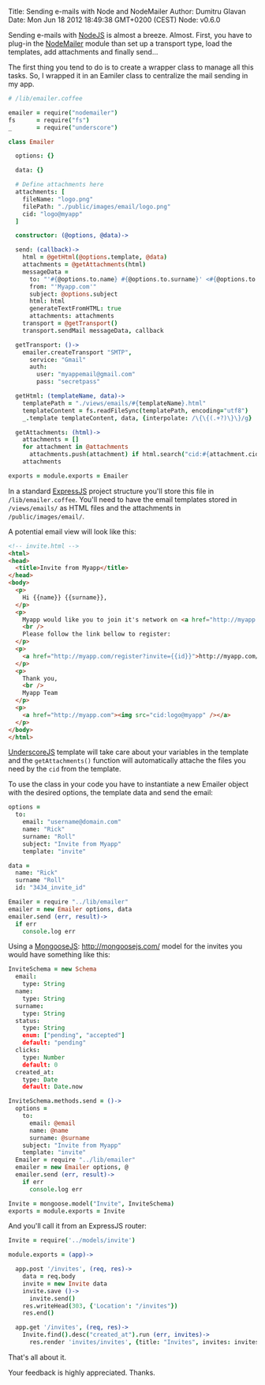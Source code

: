 Title: Sending e-mails with Node and NodeMailer
Author: Dumitru Glavan
Date: Mon Jun 18 2012 18:49:38 GMT+0200 (CEST)
Node: v0.6.0

Sending e-mails with [NodeJS][] is almost a breeze. Almost. First, you have to plug-in the [NodeMailer][] module than set up a transport type, load the templates, add attachments and finally send...

The first thing you tend to do is to create a wrapper class to manage all this tasks. So, I wrapped it in an Eamiler class to centralize the mail sending in my app.

```coffeescript
# /lib/emailer.coffee

emailer = require("nodemailer")
fs      = require("fs")
_       = require("underscore")

class Emailer

  options: {}

  data: {}

  # Define attachments here
  attachments: [
    fileName: "logo.png"
    filePath: "./public/images/email/logo.png"
    cid: "logo@myapp"
  ]

  constructor: (@options, @data)->

  send: (callback)->
    html = @getHtml(@options.template, @data)
    attachments = @getAttachments(html)
    messageData =
      to: "'#{@options.to.name} #{@options.to.surname}' <#{@options.to.email}>"
      from: "'Myapp.com'"
      subject: @options.subject
      html: html
      generateTextFromHTML: true
      attachments: attachments
    transport = @getTransport()
    transport.sendMail messageData, callback

  getTransport: ()->
    emailer.createTransport "SMTP",
      service: "Gmail"
      auth:
        user: "myappemail@gmail.com"
        pass: "secretpass"

  getHtml: (templateName, data)->
    templatePath = "./views/emails/#{templateName}.html"
    templateContent = fs.readFileSync(templatePath, encoding="utf8")
    _.template templateContent, data, {interpolate: /\{\{(.+?)\}\}/g}

  getAttachments: (html)->
    attachments = []
    for attachment in @attachments
      attachments.push(attachment) if html.search("cid:#{attachment.cid}") > -1
    attachments

exports = module.exports = Emailer
```


In a standard [ExpressJS][] project structure you'll store this file in `/lib/emailer.coffee`.
You'll need to have the email templates stored in `/views/emails/` as HTML files and the attachments in `/public/images/email/`.

A potential email view will look like this:


```html
<!-- invite.html -->
<html>
<head>
  <title>Invite from Myapp</title>
</head>
<body>
  <p>
    Hi {{name}} {{surname}},
  </p>
  <p>
    Myapp would like you to join it's network on <a href="http://myapp.com">Myapp.com</a>.
    <br />
    Please follow the link bellow to register:
  </p>
  <p>
    <a href="http://myapp.com/register?invite={{id}}">http://myapp.com/register?invite={{id}}</a>
  </p>
  <p>
    Thank you,
    <br />
    Myapp Team
  </p>
  <p>
    <a href="http://myapp.com"><img src="cid:logo@myapp" /></a>
  </p>
</body>
</html>
```


[UnderscoreJS][] template will take care about your variables in the template and the `getAttachments()` function will automatically attache the files you need by the `cid` from the template.

To use the class in your code you have to instantiate a new Emailer object with the desired options, the template data and send the email:


```coffeescript
options =
  to:
    email: "username@domain.com"
    name: "Rick"
    surname: "Roll"
    subject: "Invite from Myapp"
    template: "invite"

data =
  name: "Rick"
  surname "Roll"
  id: "3434_invite_id"

Emailer = require "../lib/emailer"
emailer = new Emailer options, data
emailer.send (err, result)->
  if err
    console.log err
```


Using a [MongooseJS]: http://mongoosejs.com/ model for the invites you would have something like this:


```coffeescript
InviteSchema = new Schema
  email:
    type: String
  name:
    type: String
  surname:
    type: String
  status:
    type: String
    enum: ["pending", "accepted"]
    default: "pending"
  clicks:
    type: Number
    default: 0
  created_at:
    type: Date
    default: Date.now

InviteSchema.methods.send = ()->
  options =
    to:
      email: @email
      name: @name
      surname: @surname
    subject: "Invite from Myapp"
    template: "invite"
  Emailer = require "../lib/emailer"
  emailer = new Emailer options, @
  emailer.send (err, result)->
    if err
      console.log err

Invite = mongoose.model("Invite", InviteSchema)
exports = module.exports = Invite
```


And you'll call it from an ExpressJS router:


```coffeescript
Invite = require('../models/invite')

module.exports = (app)->

  app.post '/invites', (req, res)->
    data = req.body
    invite = new Invite data
    invite.save ()->
      invite.send()
    res.writeHead(303, {'Location': "/invites"})
    res.end()

  app.get '/invites', (req, res)->
    Invite.find().desc("created_at").run (err, invites)->
      res.render 'invites/invites', {title: "Invites", invites: invites}
```


That's all about it.

Your feedback is highly appreciated. Thanks.


[NodeJS]: http://nodejs.org/
[NodeMailer]: https://github.com/andris9/Nodemailer
[ExpressJS]: http://expressjs.com/
[UnderscoreJS]: http://underscorejs.org/
[MongooseJS]: http://mongoosejs.com/

